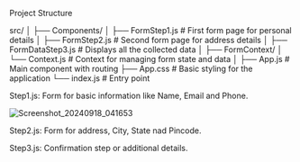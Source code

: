 Project Structure

src/
│
├── Components/
│   ├── FormStep1.js        # First form page for personal details
│   ├── FormStep2.js        # Second form page for address details
│   ├── FormDataStep3.js      # Displays all the collected data
│
├── FormContext/
│   └── Context.js          # Context for managing form state and data
│
├── App.js                  # Main component with routing
├── App.css                 # Basic styling for the application
└── index.js                # Entry point


Step1.js: Form for basic information like Name, Email and Phone.

![Screenshot_20240918_041653](https://github.com/user-attachments/assets/b2e4757d-c399-49ea-a563-434cdbae954d)

Step2.js: Form for address, City, State nad Pincode.



Step3.js: Confirmation step or additional details.



